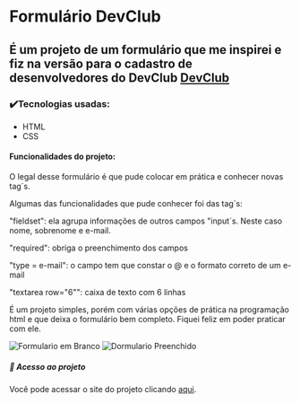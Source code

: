 # Formulário DevClub

<h2> É um projeto de um formulário que me inspirei e fiz na versão para o cadastro de desenvolvedores do DevClub <a href="https://rodolfomori.com.br/devclub"/>DevClub</a></h2>
<h3> ✔️Tecnologias usadas:</h3>

- HTML
- CSS
<h4>Funcionalidades do projeto:</h4>
<p>O legal desse formulário é que pude colocar em prática e conhecer novas tag´s.</p>
<p>Algumas das funcionalidades que pude conhecer foi das tag´s:<p>
<p>"fieldset": ela agrupa informações de outros campos "input´s. Neste caso nome, sobrenome e e-mail.</p>
<p>"required": obriga o preenchimento dos campos</p>
<p>"type = e-mail": o campo tem que constar o @ e o formato correto de um e-mail</p>
<p>"textarea row="6"": caixa de texto com 6 linhas</p>
<p> É um projeto simples, porém com várias opções de prática na programação html e que deixa o formulário bem completo.
 Fiquei feliz em poder praticar com ele.</p>

![Formulario em Branco](https://github.com/Cassiacosta10/Formulario-DevClub/assets/132623592/44cc33a1-9127-4887-af1f-9ef7b604b03b)
![Dormulario Preenchido](https://github.com/Cassiacosta10/Formulario-DevClub/assets/132623592/33e659fd-3785-4b4d-9cf3-e21216c69870)

 <h5>📁 Acesso ao projeto</h5>
  
Você pode acessar o site do projeto clicando [aqui](https://cassiacosta10.github.io/Formulario-DevClub/).
